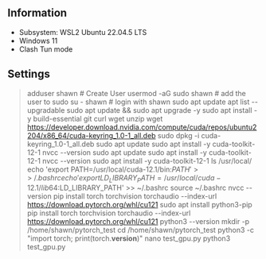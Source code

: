 ## Information
- Subsystem: WSL2 Ubuntu 22.04.5 LTS
- Windows 11
- Clash Tun mode

## Settings
> adduser shawn             # Create User
> usermod -aG sudo shawn    # add the user to sudo
> su - shawn                # login with shawn
> sudo apt update
> apt list --upgradable
> sudo apt update && sudo apt upgrade -y
> sudo apt install -y build-essential git curl wget unzip
> wget https://developer.download.nvidia.com/compute/cuda/repos/ubuntu2204/x86_64/cuda-keyring_1.0-1_all.deb
> sudo dpkg -i cuda-keyring_1.0-1_all.deb
> sudo apt update
> sudo apt install -y cuda-toolkit-12-1
> nvcc --version
> sudo apt update
> sudo apt install -y cuda-toolkit-12-1
> nvcc --version
> sudo apt install -y cuda-toolkit-12-1
> ls /usr/local/
> echo 'export PATH=/usr/local/cuda-12.1/bin:$PATH' >> ~/.bashrc
> echo 'export LD_LIBRARY_PATH=/usr/local/cuda-12.1/lib64:$LD_LIBRARY_PATH' >> ~/.bashrc
> source ~/.bashrc
> nvcc --version
> pip install torch torchvision torchaudio --index-url https://download.pytorch.org/whl/cu121
> sudo apt install python3-pip
> pip install torch torchvision torchaudio --index-url https://download.pytorch.org/whl/cu121
> python3 --version
> mkdir -p /home/shawn/pytorch_test
> cd /home/shawn/pytorch_test
> python3 -c "import torch; print(torch.__version__)"
> nano test_gpu.py
> python3 test_gpu.py
   
